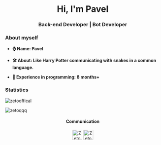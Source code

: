 <h1 align="center">Hi, I'm Pavel</h1>
<h3 align="center">Back-end Developer | Bot Developer</h3>
<h3>About myself</h3>

- **⌚️ Name: Pavel**

- **🛠 About: Like Harry Potter communicating with snakes in a common language.**

- **💎 Experience in programming: 8 months+**

<h3>Statistics</h3>
<p align="left"> <img src="https://komarev.com/ghpvc/?username=zetoofficial" alt="zetooffical"/> </p>
<p align="left"><img src="https://github-readme-stats.vercel.app/api?username=ZetoOfficial&show_icons=true" alt="zetoqqq"/></p>

<h4 align="center">Communication</h4>

<p align="center">
<a href="https://linkedin.com/in/mikield" target="blank"><img align="center" src="https://cdn1.iconfinder.com/data/icons/andriod-app-logo/32/icon_telegram-256.png" alt="ZetoOfficial" height="32" width="32"/></a>
<a href="https://instagram.com/mikield" target="blank"><img align="center" src="https://cdn1.iconfinder.com/data/icons/andriod-app-logo/32/icon_vk-256.png" alt="ZetoOfficial" height="32" width="32"/></a>
</p>
